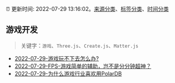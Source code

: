 :alarm_clock: 更新时间: 2022-07-29 13:16:02。[来源分类](../README.md)、[标签分类](../TAGS.md)、[时间分类](../TIMELINE.md)

## 游戏开发


> 关键字：`游戏`、`Three.js`、`Create.js`、`Matter.js`



- [2022-07-29-游戏玩不下去怎么办?](https://www.v2ex.com/t/869512) 
- [2022-07-29-FPS-游戏简单的辅助，岂不是分分钟超神？](https://www.v2ex.com/t/869509) 
- [2022-07-29-为什么游戏行业喜欢用PolarDB](https://toutiao.io/k/ligtpt2) 